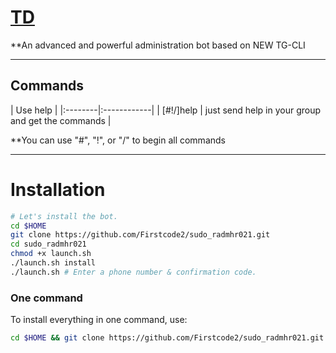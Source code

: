 # [TD](https://telegram.me/)

**An advanced and powerful administration bot based on NEW TG-CLI


* * *

## Commands

| Use help |
|:--------|:------------|
| [#!/]help | just send help in your group and get the commands |

**You can use "#", "!", or "/" to begin all commands

* * *

# Installation

```sh
# Let's install the bot.
cd $HOME
git clone https://github.com/Firstcode2/sudo_radmhr021.git
cd sudo_radmhr021
chmod +x launch.sh
./launch.sh install
./launch.sh # Enter a phone number & confirmation code.
```
### One command
To install everything in one command, use:
```sh
cd $HOME && git clone https://github.com/Firstcode2/sudo_radmhr021.git && cd sudo_radmhr021 && chmod +x launch.sh && ./launch.sh install && ./launch.sh
```

